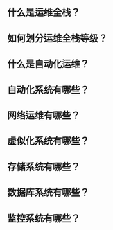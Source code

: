 ## 什么是运维全栈？

## 如何划分运维全栈等级？

## 什么是自动化运维？

## 自动化系统有哪些？

## 网络运维有哪些？

## 虚似化系统有哪些？

## 存储系统有哪些？

## 数据库系统有哪些？

## 监控系统有哪些？
